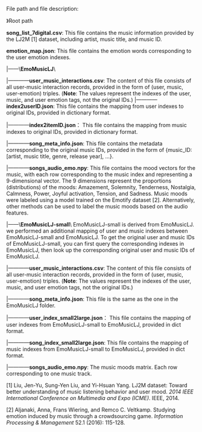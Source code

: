 File path and file description:

》Root path

**song_list_7digital.csv**:  This file contains the music information provided by the LJ2M [1] dataset, including artist, music title, and music ID.

**emotion_map.json**:  This file contains the emotion words corresponding to the user emotion indexes.

|——\\**EmoMusicLJ**\\

|————**user_music_interactions.csv**: The content of this file consists of all user-music interaction records, provided in the form of (user, music, user-emotion) triples. (**Note**: The values represent the indexes of the user, music, and user emotion tags, not the original IDs.)
	|————**index2userID.json**: This file contains the mapping from user indexes to original IDs, provided in dictionary format.

|————**index2itemID.json**： This file contains the mapping from music indexes to original IDs, provided in dictionary format.

|————**song_meta_info.json**:  This file contains the metadata corresponding to the original music IDs, provided in the form of {music_ID: [artist, music title, genre, release year], ...}.

|————**songs_audio_emo.npy**: This file contains the mood vectors for the music, with each row corresponding to the music index and representing a 9-dimensional vector. The 9 dimensions represent the proportions (distributions) of the moods: Amazement, Solemnity, Tenderness, Nostalgia, Calmness, Power, Joyful activation, Tension, and Sadness.     Music moods were labeled using a model trained on the Emotify dataset [2]. Alternatively, other methods can be used to label the music moods based on the audio features.

|——\\**EmoMusicLJ-small**\\
EmoMusicLJ-small is derived from EmoMusicLJ. we performed an additional mapping of user and music indexes between EmoMusicLJ-small and EmoMusicLJ. To get the original user and music IDs of EmoMusicLJ-small, you can first query the corresponding indexes in EmoMusicLJ, then look up the corresponding original user and music IDs of EmoMusicLJ.

|————**user_music_interactions.csv**: The content of this file consists of all user-music interaction records, provided in the form of (user, music, user-emotion) triples. (**Note**: The values represent the indexes of the user, music, and user emotion tags, not the original IDs.)

|————**song_meta_info.json**: This file is the same as the one in the EmoMusicLJ folder.

|————**user_index_small2large.json**： This file contains the mapping of user indexes from EmoMusicLJ-small to EmoMusicLJ, provided in dict format.

|————**song_index_small2large.json**: This file contains the mapping of  music indexes from EmoMusicLJ-small to EmoMusicLJ, provided in dict format.

|————**songs_audio_emo.npy**: The music moods matrix. Each row corresponding to one music track.


[1] Liu, Jen-Yu, Sung-Yen Liu, and Yi-Hsuan Yang. LJ2M dataset: Toward better understanding of music listening behavior and user mood. *2014 IEEE International Conference on Multimedia and Expo (ICME)*. IEEE, 2014.

[2] Aljanaki, Anna, Frans Wiering, and Remco C. Veltkamp. Studying emotion induced by music through a crowdsourcing game. *Information Processing & Management* 52.1 (2016): 115-128.
